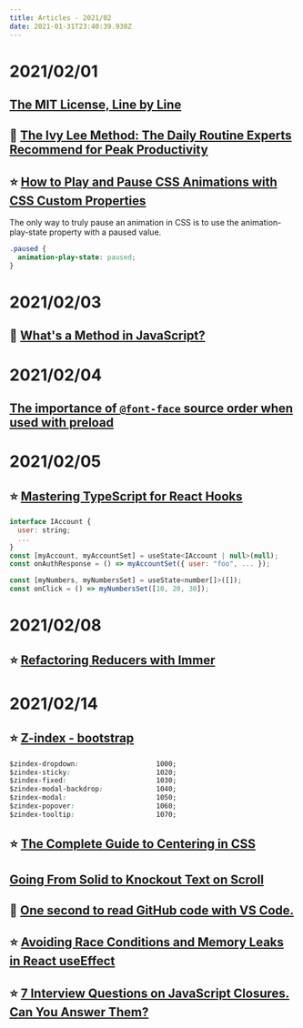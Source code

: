 ```yaml
---
title: Articles - 2021/02
date: 2021-01-31T23:40:39.938Z
---
```

# 2021/02/01

## [The MIT License, Line by Line](https://writing.kemitchell.com/2016/09/21/MIT-License-Line-by-Line.html)

## 🌟 [The Ivy Lee Method: The Daily Routine Experts Recommend for Peak Productivity](https://jamesclear.com/ivy-lee)

## ⭐️ [How to Play and Pause CSS Animations with CSS Custom Properties](https://css-tricks.com/how-to-play-and-pause-css-animations-with-css-custom-properties/)

The only way to truly pause an animation in CSS is to use the animation-play-state property with a paused value.
```css
.paused {
  animation-play-state: paused;
}
```

# 2021/02/03

## 🌠 [What's a Method in JavaScript?](https://dmitripavlutin.com/javascript-method/)

# 2021/02/04

## [The importance of `@font-face` source order when used with preload](https://nooshu.github.io/blog/2021/01/23/the-importance-of-font-face-source-order-when-used-with-preload/)

# 2021/02/05

## ⭐️ [Mastering TypeScript for React Hooks](https://medium.com/javascript-in-plain-english/mastering-typescript-for-react-hooks-3e9e9e3797d7)

```javascript
interface IAccount {
  user: string;
  ...
}
const [myAccount, myAccountSet] = useState<IAccount | null>(null);
const onAuthResponse = () => myAccountSet({ user: "foo", ... });

const [myNumbers, myNumbersSet] = useState<number[]>([]);
const onClick = () => myNumbersSet([10, 20, 30]);
```

# 2021/02/08

## ⭐️ [Refactoring Reducers with Immer](https://bjcant.dev/refactoring-reducers-with-immer/)

# 2021/02/14

## ⭐️ [Z-index - bootstrap](https://getbootstrap.com/docs/5.0/layout/z-index/)
```css
$zindex-dropdown:                   1000;
$zindex-sticky:                     1020;
$zindex-fixed:                      1030;
$zindex-modal-backdrop:             1040;
$zindex-modal:                      1050;
$zindex-popover:                    1060;
$zindex-tooltip:                    1070;

```

## ⭐️ [The Complete Guide to Centering in CSS](https://moderncss.dev/complete-guide-to-centering-in-css/)

## [Going From Solid to Knockout Text on Scroll ](https://css-tricks.com/going-from-solid-to-knockout-text-on-scroll/)

## 🌟 [One second to read GitHub code with VS Code.](https://github.com/conwnet/github1s)

## ⭐️ [Avoiding Race Conditions and Memory Leaks in React useEffect](https://medium.com/javascript-in-plain-english/avoiding-race-conditions-and-memory-leaks-in-react-useeffect-2034b8a0a3c7)

## ⭐️ [7 Interview Questions on JavaScript Closures. Can You Answer Them?](https://dmitripavlutin.com/javascript-closures-interview-questions/)
